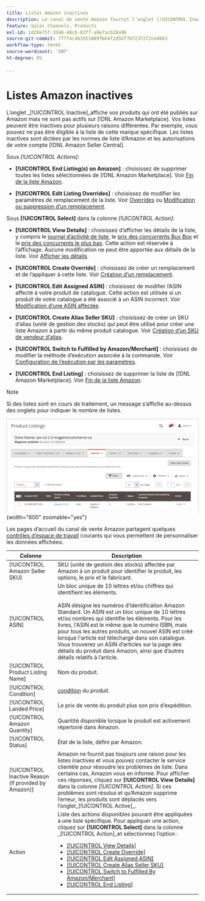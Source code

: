 ```yaml
---
title: Listes Amazon inactives
description: Le canal de vente Amazon fournit l’onglet [!UICONTROL Inactive] pour surveiller vos listes  [!DNL Amazon Marketplace]  actuellement inactives.
feature: Sales Channels, Products
exl-id: 1d20e75f-3346-48cb-83f7-a9e7acb26a96
source-git-commit: 7fff4c463551089fb64f2d5bf7bf23f272ce4663
workflow-type: tm+mt
source-wordcount: '507'
ht-degree: 0%

---
```


# Listes Amazon inactives

L’onglet _[!UICONTROL Inactive]_affiche vos produits qui ont été publiés sur Amazon mais ne sont pas actifs sur [!DNL Amazon Marketplace]. Vos listes peuvent être inactives pour plusieurs raisons différentes. Par exemple, vous pouvez ne pas être éligible à la liste de cette marque spécifique. Les listes inactives sont dictées par les normes de liste d’Amazon et les autorisations de votre compte [!DNL Amazon Seller Central].

Sous _[!UICONTROL Actions]_:

- **[!UICONTROL End Listing(s) on Amazon]** : choisissez de supprimer toutes les listes sélectionnées de [!DNL Amazon Marketplace]. Voir [Fin de la liste Amazon](./end-listings-manually.md).

- **[!UICONTROL Edit Listing Overrides]** : choisissez de modifier les paramètres de remplacement de la liste. Voir [Overrides](./overrides.md) ou [Modification ou suppression d’un remplacement](./creating-editing-overrides.md#edit-override-single-listing).

Sous **[!UICONTROL Select]** dans la colonne _[!UICONTROL Action]_:

- **[!UICONTROL View Details]** : choisissez d’afficher les détails de la liste, y compris le [journal d’activité de liste](./product-listing-details.md#listing-activity-log), le [prix des concurrents Buy Box](./product-listing-details.md#buy-box-competitor-pricing) et le [prix des concurrents le plus bas](./product-listing-details.md#lowest-competitor-pricing). Cette action est réservée à l’affichage. Aucune modification ne peut être apportée aux détails de la liste. Voir [Afficher les détails](./product-listing-details.md).

- **[!UICONTROL Create Override]** : choisissez de créer un remplacement et de l’appliquer à cette liste. Voir [Création d’un remplacement](./creating-editing-overrides.md).

- **[!UICONTROL Edit Assigned ASIN]** : choisissez de modifier l’ASIN affecté à votre produit de catalogue. Cette action est utilisée si un produit de votre catalogue a été associé à un ASIN incorrect. Voir [Modification d’une ASIN affectée](./edit-assigned-asin.md).

- **[!UICONTROL Create Alias Seller SKU]** : choisissez de créer un SKU d’alias (unité de gestion des stocks) qui peut être utilisé pour créer une liste Amazon à partir du même produit catalogue. Voir [Création d’un SKU de vendeur d’alias](./create-alias-seller-sku.md).

- **[!UICONTROL Switch to Fulfilled by Amazon/Merchant]** : choisissez de modifier la méthode d’exécution associée à la commande. Voir [Configuration de l’exécution par les paramètres](./fulfilled-by.md#configure-fulfilled-by-settings).

- **[!UICONTROL End Listing]** : choisissez de supprimer la liste de [!DNL Amazon Marketplace]. Voir [Fin de la liste Amazon](./end-listings-manually.md).

>[!NOTE]
>
>Si des listes sont en cours de traitement, un message s’affiche au-dessus des onglets pour indiquer le nombre de listes.

![Listes Amazon inactives](assets/amazon-inactive-listings.png){width="600" zoomable="yes"}

Les pages d’accueil du canal de vente Amazon partagent quelques [contrôles d’espace de travail](./workspace-controls.md) courants qui vous permettent de personnaliser les données affichées.

| Colonne | Description |
|------------------------------------------------------|--------------------------------------------------------------------------------------------------------------------------------------------------------------------------------------------------------------------------------------------------------------------------------------------------------------------------------------------------------------------------------------------------------------------------------------------------------------------------------------------------------------------------------------------------------------------------------------------------------------------------------------------------------------------------------------|
| [!UICONTROL Amazon Seller SKU] | SKU (unité de gestion des stocks) affectée par Amazon à un produit pour identifier le produit, les options, le prix et le fabricant. |
| [!UICONTROL ASIN] | Un bloc unique de 10 lettres et/ou chiffres qui identifient les éléments.<br><br>ASIN désigne les numéros d’identification Amazon Standard. Un ASIN est un bloc unique de 10 lettres et/ou nombres qui identifie les éléments. Pour les livres, l&#39;ASIN est le même que le numéro ISBN, mais pour tous les autres produits, un nouvel ASIN est créé lorsque l&#39;article est téléchargé dans son catalogue. Vous trouverez un ASIN d’articles sur la page des détails du produit dans Amazon, ainsi que d’autres détails relatifs à l’article. |
| [!UICONTROL Product Listing Name] | Nom du produit. |
| [!UICONTROL Condition] | [condition](./product-listing-condition.md) du produit. |
| [!UICONTROL Landed Price] | Le prix de vente du produit plus son prix d’expédition. |
| [!UICONTROL Amazon Quantity] | Quantité disponible lorsque le produit est activement répertorié dans Amazon. |
| [!UICONTROL Status] | État de la liste, défini par Amazon. |
| [!UICONTROL Inactive Reason (if provided by Amazon)] | Amazon ne fournit pas toujours une raison pour les listes inactives et vous pouvez contacter le service clientèle pour résoudre les problèmes de liste. Dans certains cas, Amazon vous en informe. Pour afficher ces réponses, cliquez sur **[!UICONTROL View Details]** dans la colonne _[!UICONTROL Action]_. Si ces problèmes sont résolus et qu’Amazon supprime l’erreur, les produits sont déplacés vers l’onglet_[!UICONTROL Active]_. |
| Action | Liste des actions disponibles pouvant être appliquées à une liste spécifique. Pour appliquer une action, cliquez sur **[!UICONTROL Select]** dans la colonne _[!UICONTROL Action]_et sélectionnez l’option :<ul><li>[[!UICONTROL View Details]](./product-listing-details.md)</li><li>[[!UICONTROL Create Override]](./creating-editing-overrides.md)</li><li>[[!UICONTROL Edit Assigned ASIN]](./edit-assigned-asin.md)</li><li>[[!UICONTROL Create Alias Seller SKU]](./create-alias-seller-sku.md#region-specific)</li><li>[[!UICONTROL Switch to Fulfilled By Amazon/Merchant]](./fulfilled-by.md#configure-fulfilled-by-settings)</li><li>[[!UICONTROL End Listing]](./end-listings-manually.md)</li></ul> |
